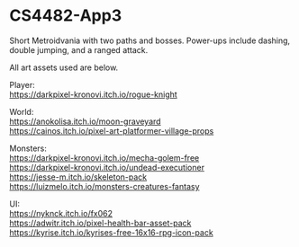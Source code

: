 # CS4482-App3

Short Metroidvania with two paths and bosses.
Power-ups include dashing, double jumping, and a ranged attack.

All art assets used are below.

Player:  
https://darkpixel-kronovi.itch.io/rogue-knight  

World:   
https://anokolisa.itch.io/moon-graveyard  
https://cainos.itch.io/pixel-art-platformer-village-props

Monsters:  
https://darkpixel-kronovi.itch.io/mecha-golem-free  
https://darkpixel-kronovi.itch.io/undead-executioner  
https://jesse-m.itch.io/skeleton-pack  
https://luizmelo.itch.io/monsters-creatures-fantasy

UI:  
https://nyknck.itch.io/fx062  
https://adwitr.itch.io/pixel-health-bar-asset-pack  
https://kyrise.itch.io/kyrises-free-16x16-rpg-icon-pack  
